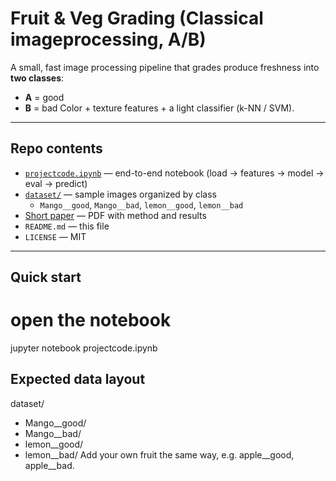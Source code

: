 # Fruit & Veg Grading (Classical imageprocessing, A/B)

A small, fast image processing pipeline that grades produce freshness into **two classes**:
- **A** = good  
- **B** = bad
Color + texture features + a light classifier (k-NN / SVM).

---

## Repo contents

- [`projectcode.ipynb`](projectcode.ipynb) — end-to-end notebook (load → features → model → eval → predict)
- [`dataset/`](dataset/) — sample images organized by class  
  - `Mango__good`, `Mango__bad`, `lemon__good`, `lemon__bad`
- [Short paper](Sreeja%20Reddy,%20Yeluru%20final%20paper.pdf) — PDF with method and results
- `README.md` — this file
- `LICENSE` — MIT

---

## Quick start

# open the notebook
jupyter notebook projectcode.ipynb

## Expected data layout
dataset/
- Mango__good/
- Mango__bad/
- lemon__good/
- lemon__bad/
Add your own fruit the same way, e.g. apple__good, apple__bad.
